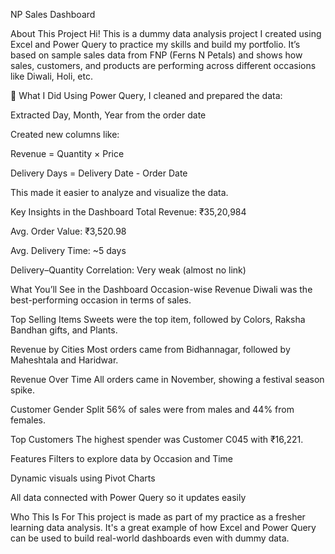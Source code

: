 NP Sales Dashboard 

About This Project
Hi! This is a dummy data analysis project I created using Excel and Power Query to practice my skills and build my portfolio. It’s based on sample sales data from FNP (Ferns N Petals) and shows how sales, customers, and products are performing across different occasions like Diwali, Holi, etc.

🔧 What I Did
Using Power Query, I cleaned and prepared the data:

Extracted Day, Month, Year from the order date

Created new columns like:

Revenue = Quantity × Price

Delivery Days = Delivery Date - Order Date

This made it easier to analyze and visualize the data.

Key Insights in the Dashboard
Total Revenue: ₹35,20,984

Avg. Order Value: ₹3,520.98

Avg. Delivery Time: ~5 days

Delivery–Quantity Correlation: Very weak (almost no link)

 What You’ll See in the Dashboard
Occasion-wise Revenue
Diwali was the best-performing occasion in terms of sales.

Top Selling Items
Sweets were the top item, followed by Colors, Raksha Bandhan gifts, and Plants.

Revenue by Cities
Most orders came from Bidhannagar, followed by Maheshtala and Haridwar.

Revenue Over Time
All orders came in November, showing a festival season spike.

Customer Gender Split
56% of sales were from males and 44% from females.

Top Customers
The highest spender was Customer C045 with ₹16,221.

Features
Filters to explore data by Occasion and Time

Dynamic visuals using Pivot Charts

All data connected with Power Query so it updates easily


Who This Is For
This project is made as part of my practice as a fresher learning data analysis. It's a great example of how Excel and Power Query can be used to build real-world dashboards even with dummy data.
